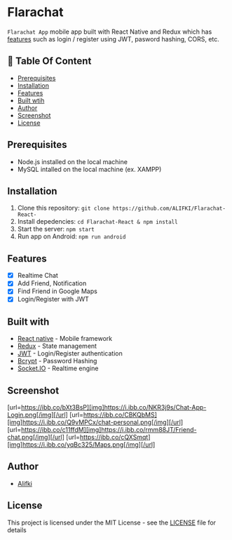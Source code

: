 # Flarachat


`Flarachat App` mobile app built with React Native and Redux which has [features](https://github.com/ALIFKI/Flarachat-React-#features) such as login / register using JWT, pasword hashing, CORS, etc.

## :memo: Table Of Content
* [Prerequisites](https://github.com/ALIFKI/Flarachat-React-#prerequisites)
* [Installation](https://github.com/ALIFKI/Flarachat-React-#installation)
* [Features](https://github.com/ALIFKI/Flarachat-React-#features)
* [Built wtih](https://github.com/ALIFKI/Flarachat-React-#features)
* [Author](https://github.com/ALIFKI/Flarachat-React-#author)
* [Screenshot](https://github.com/ALIFKI/Flarachat-React-#Screenshot)
* [License](https://github.com/ALIFKI/Flarachat-React-#license)


## Prerequisites
- Node.js installed on the local machine
- MySQL intalled on the local machine (ex. XAMPP)
## Installation
1. Clone this repository:
    `git clone https://github.com/ALIFKI/Flarachat-React-`
2. Install depedencies:
    `cd Flarachat-React & npm install`
3. Start the server:
    `npm start`
5. Run app on Android:
    `npm run android`

## Features
- [x] Realtime Chat
- [x] Add Friend, Notification
- [x] Find Friend in Google Maps
- [x] Login/Register with JWT

## Built with
- [React native](https://reactnative.dev/) - Mobile framework
- [Redux](https://redux.js.org/) - State management
- [JWT](https://jwt.io/) - Login/Register authentication
- [Bcrypt](https://github.com/kelektiv/node.bcrypt.js) - Password Hashing
- [Socket.IO](https://socket.io/) - Realtime engine

## Screenshot
[url=https://ibb.co/bXt3BsP][img]https://i.ibb.co/NKR3j9s/Chat-App-Login.png[/img][/url]
[url=https://ibb.co/CBKQbMS][img]https://i.ibb.co/Q9vMPCx/chat-personal.png[/img][/url]
[url=https://ibb.co/c11ffdM][img]https://i.ibb.co/rmm88JT/Friend-chat.png[/img][/url]
[url=https://ibb.co/cQXSmqt][img]https://i.ibb.co/yqBc325/Maps.png[/img][/url]

## Author
- [Alifki](https://github.com/ALIFKI)
## License
This project is licensed under the MIT License - see the [LICENSE](https://github.com/ALIFKI/Flarachat-React-/master/LICENSE) file for details